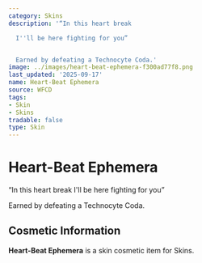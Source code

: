 ```yaml
---
category: Skins
description: '“In this heart break

  I''ll be here fighting for you”


  Earned by defeating a Technocyte Coda.'
image: ../images/heart-beat-ephemera-f300ad77f8.png
last_updated: '2025-09-17'
name: Heart-Beat Ephemera
source: WFCD
tags:
- Skin
- Skins
tradable: false
type: Skin
---
```


# Heart-Beat Ephemera

“In this heart break
I'll be here fighting for you”

Earned by defeating a Technocyte Coda.

## Cosmetic Information

**Heart-Beat Ephemera** is a skin cosmetic item for Skins.

